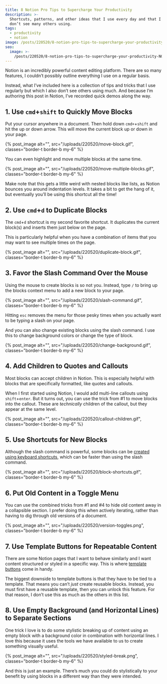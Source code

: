 ```yaml
---
title: 8 Notion Pro Tips to Supercharge Your Productivity
description: >-
  Shortcuts, patterns, and other ideas that I use every day and that I also
  don’t see many others using.
tags:
  - productivity
  - notion
image: /posts/220520/8-notion-pro-tips-to-supercharge-your-productivity-bXRnKt-V.png
seo:
  image: >-
    /posts/220520/8-notion-pro-tips-to-supercharge-your-productivity-NGsQCE1X--meta.png
---
```


Notion is an incredibly powerful content editing platform. There are so many features, I couldn’t possibly outline everything I use on a regular basis.

Instead, what I’ve included here is a collection of tips and tricks that I use regularly but which I also don’t see others using much. And because I’m authoring this post in Notion, I’ve recorded quick demos along the way.

## 1. Use `cmd`+`shift` to Quickly Move Blocks

Put your cursor anywhere in a document. Then hold down `cmd+`+`shift` and hit the up or down arrow. This will move the current block up or down in your page.

{% post_image alt="", src="/uploads/220520/move-block.gif", classes="border-t border-b my-6" %}

You can even highlight and move multiple blocks at the same time.

{% post_image alt="", src="/uploads/220520/move-multiple-blocks.gif", classes="border-t border-b my-6" %}

Make note that this gets a little weird with nested blocks like lists, as Notion bounces you around indentation levels. It takes a bit to get the hang of it, but eventually you’ll be using this shortcut all the time!

## 2. Use `cmd`+`d` to Duplicate Blocks

The `cmd`+`d` shortcut is my second favorite shortcut. It duplicates the current block(s) and inserts them just below on the page.

This is particularly helpful when you have a combination of items that you may want to see multiple times on the page.

{% post_image alt="", src="/uploads/220520/duplicate-block.gif", classes="border-t border-b my-6" %}

## 3. Favor the Slash Command Over the Mouse

Using the mouse to create blocks is so not you. Instead, type `/` to bring up the blocks context menu to add a new block to your page.

{% post_image alt="", src="/uploads/220520/slash-command.gif", classes="border-t border-b my-6" %}

Hitting `esc` removes the menu for those pesky times when you actually want to be typing a slash on your page.

And you can also change existing blocks using the slash command. I use this to change background colors or change the type of block.

{% post_image alt="", src="/uploads/220520/change-background.gif", classes="border-t border-b my-6" %}

## 4. Add Children to Quotes and Callouts

Most blocks can accept children in Notion. This is especially helpful with blocks that are specifically formatted, like quotes and callouts.

When I first started using Notion, I would add multi-line callouts using `shift`+`enter`. But it turns out, you can use the trick from #1 to move blocks into the callout. These are _technically_ children of the callout, but they appear at the same level.

{% post_image alt="", src="/uploads/220520/callout-children.gif", classes="border-t border-b my-6" %}

## 5. Use Shortcuts for New Blocks

Although the slash command is powerful, some blocks can be [created using keyboard shortcuts](https://www.notion.so/help/keyboard-shortcuts), which can be faster than using the slash command.

{% post_image alt="", src="/uploads/220520/block-shortcuts.gif", classes="border-t border-b my-6" %}

## 6. Put Old Content in a Toggle Menu

You can use the combined tricks from #1 and #4 to hide old content away in a collapsible section. I prefer doing this when actively iterating, rather than having to dig through old versions of a document.

{% post_image alt="", src="/uploads/220520/version-toggles.png", classes="border-t border-b my-6" %}

## 7. Use Template Buttons for Repeatable Content

There are some Notion pages that I want to behave similarly and I want content structured or styled in a specific way. This is where [template buttons](https://www.notion.so/help/template-buttons) come in handy.

The biggest downside to template buttons is that they have to be tied to a template. That means you can’t _just_ create reusable blocks. Instead, you must first have a reusable template, then you can unlock this feature. For that reason, I don’t use this as much as the others in this list.

## 8. Use Empty Background (and Horizontal Lines) to Separate Sections

One trick I love is to do some stylistic breaking up of content using an empty block with a background color in combination with horizontal lines. I love this because it uses the tools we have available to us to create something visually useful.

{% post_image alt="", src="/uploads/220520/styled-break.png", classes="border-t border-b my-6" %}

And this is just an example. There’s much you could do stylistically to your benefit by using blocks in a different way than they were intended.

